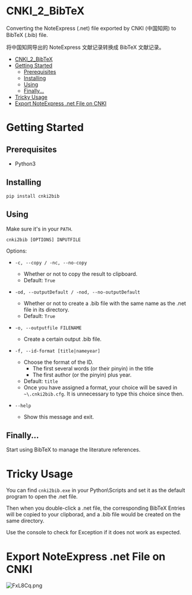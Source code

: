 # CNKI_2_BibTeX

Converting the NoteExpress (.net) file exported by CNKI (中国知网) to BibTeX (.bib) file.

将中国知网导出的 NoteExpress 文献记录转换成 BibTeX 文献记录。

<!-- @import "[TOC]" {cmd="toc" depthFrom=1 depthTo=6 orderedList=false} -->

<!-- code_chunk_output -->

- [CNKI_2_BibTeX](#cnki2bibtex)
- [Getting Started](#getting-started)
  - [Prerequisites](#prerequisites)
  - [Installing](#installing)
  - [Using](#using)
  - [Finally...](#finally)
- [Tricky Usage](#tricky-usage)
- [Export NoteExpress .net File on CNKI](#export-noteexpress-net-file-on-cnki)

<!-- /code_chunk_output -->


# Getting Started

## Prerequisites

- Python3

## Installing

```
pip install cnki2bib
```

## Using

Make sure it's in your `PATH`.

```
cnki2bib [OPTIONS] INPUTFILE
```

Options:

-  `-c, --copy / -nc, --no-copy`
    - Whether or not to copy the result to clipboard.
    - Default: `True`

-  `-od, --outputDefault / -nod, --no-outputDefault`
    - Whether or not to create a .bib file with the same name as the .net file in its directory.
    - Default: `True`

-  `-o, --outputfile FILENAME`
    - Create a  certain output .bib file.

-  `-f, --id-format [title|nameyear]`
    - Choose the format of the ID.
      - The first several words (or their pinyin) in the title
      - The first author (or the pinyin) plus year.
    - Default: `title`
    - Once you have assigned a format, your choice will be saved in `~\.cnki2bib.cfg`. It is unnecessary to type this choice since then.

-  `--help`
    - Show this message and exit.


## Finally...

Start using BibTeX to manage the literature references.

# Tricky Usage

You can find `cnki2bib.exe` in your Python\Scripts and set it as the default program to open the .net file.

Then when you double-click a .net file, the corresponding BibTeX Entries will be copied to your clipborad, and a .bib file would be created on the same directory.

Use the console to check for Exception if it does not work as expected.


# Export NoteExpress .net File on CNKI

![FxL8Cq.png](https://s2.ax1x.com/2019/01/14/FxL8Cq.png)


